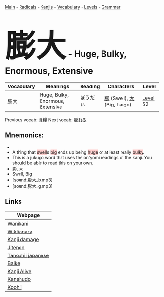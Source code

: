 <style> bigfont {font-size: 100px}</style>
[Main](../README.md) -
[Radicals](../radicals.md) -
[Kanjis](../kanjis.md) -
[Vocabulary](../vocabulary.md) -
[Levels](../levels.md) -
[Grammar](../grammar.md)
# <bigfont> 膨大</bigfont> - Huge, Bulky, Enormous, Extensive 

| Vocabulary | Meanings | Reading | Characters | Level |
| --- | --- | --- | --- | --- |
| 膨大 | Huge, Bulky, Enormous, Extensive | ぼうだい |  [膨](../kanjis/膨.md) (Swell), [大](../kanjis/大.md) (Big, Large) | [Level 52](../levels/wk_level52.md) |

Previous vocab: [食糧](食糧.md) Next vocab: [膨れる](膨れる.md) 

## Mnemonics:

* 
* A thing that <span style="background-color:#ffcccb"> swell</span>s <span style="background-color:#ffcccb"> big</span> ends up being <span style="background-color:#ffcccb"> huge</span> or at least really <span style="background-color:#ffcccb"> bulky</span>.
* This is a jukugo word that uses the on'yomi readings of the kanji. You should be able to read this on your own.
* 膨, 大
* Swell, Big
* [sound:膨大_b.mp3]
* [sound:膨大_g.mp3]


## Links 

| Webpage |
| --- |
| [Wanikani          ](https://www.wanikani.com/kanji/膨大) |
| [Wiktionary        ](https://en.wiktionary.org/wiki/膨大) |
| [Kanji damage      ](http://www.kanjidamage.com/kanji/search?utf8=✓&q=膨大) |
| [Jitenon           ](https://jitenon.com/kanji/膨大) |
| [Tanoshii japanese ](https://www.tanoshiijapanese.com/dictionary/kanji.cfm?k=膨大) |
| [Baike             ](https://baike.baidu.com/item/膨大) |
| [Kanji Alive       ](https://app.kanjialive.com/膨大) |
| [Kanshudo          ](https://www.kanshudo.com/searchmn?q=膨大) |
| [Koohii            ](https://kanji.koohii.com/study/kanji/膨大) |

